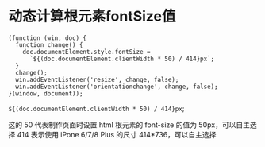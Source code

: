 # 动态计算根元素fontSize值
```
(function (win, doc) {
  function change() {
    doc.documentElement.style.fontSize =
      `${(doc.documentElement.clientWidth * 50) / 414}px`;
  }
  change();
  win.addEventListener('resize', change, false);
  win.addEventListener('orientationchange', change, false);
}(window, document));
```


`${(doc.documentElement.clientWidth * 50) / 414}px`;

这的 50 代表制作页面时设置 html 根元素的 font-size 的值为 50px，可以自主选择
414 表示使用 iPone 6/7/8 Plus 的尺寸 414*736，可以自主选择
